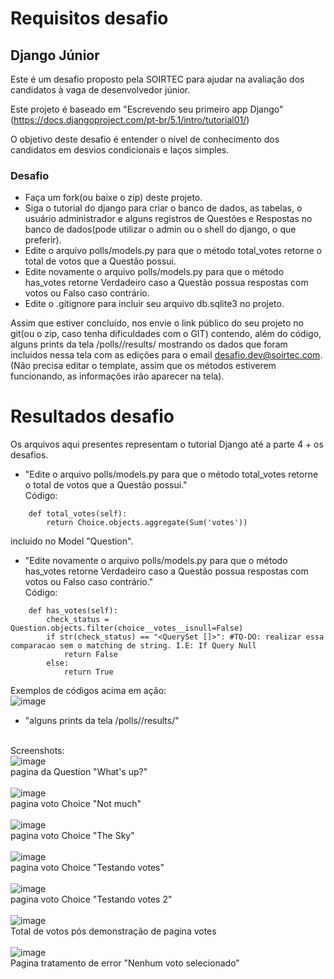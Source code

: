 # Requisitos desafio 
## Django Júnior

Este é um desafio proposto pela SOIRTEC para ajudar na avaliação dos candidatos à vaga de desenvolvedor júnior.



Este projeto é baseado em "Escrevendo seu primeiro app Django" (https://docs.djangoproject.com/pt-br/5.1/intro/tutorial01/)

O objetivo deste desafio é entender o nível de conhecimento dos candidatos em desvios condicionais e laços simples.


### Desafio

 - Faça um fork(ou baixe o zip) deste projeto.
 - Siga o tutorial do django para criar o banco de dados, as tabelas, o usuário administrador e alguns registros de Questões e Respostas no banco de dados(pode utilizar o admin ou o shell do django, o que preferir).
 - Edite o arquivo polls/models.py para que o método total_votes retorne o total de votos que a Questão possui.
 - Edite novamente o arquivo polls/models.py para que o método has_votes retorne Verdadeiro caso a Questão possua respostas com votos ou Falso caso contrário.
 - Edite o .gitignore para incluir seu arquivo db.sqlite3 no projeto.

 Assim que estiver concluído, nos envie o link público do seu projeto no git(ou o zip, caso tenha dificuldades com o GIT) contendo, além do código, alguns prints da tela /polls/<id>/results/ mostrando os dados que foram incluidos nessa tela com as edições para o email desafio.dev@soirtec.com. (Não precisa editar o template, assim que os métodos estiverem funcionando, as informações irão aparecer na tela).

# Resultados desafio

Os arquivos aqui presentes representam o tutorial Django até a parte 4 + os desafios. <br>
- "Edite o arquivo polls/models.py para que o método total_votes retorne o total de votos que a Questão possui." <br>
Código:
```
    def total_votes(self): 
        return Choice.objects.aggregate(Sum('votes'))
```
incluido no Model "Question".<br>
- "Edite novamente o arquivo polls/models.py para que o método has_votes retorne Verdadeiro caso a Questão possua respostas com votos ou Falso caso contrário." <br>
Código:
```
    def has_votes(self): 
        check_status = Question.objects.filter(choice__votes__isnull=False)
        if str(check_status) == "<QuerySet []>": #TO-DO: realizar essa comparacao sem o matching de string. I.E: If Query Null 
            return False
        else: 
            return True
```
Exemplos de códigos acima em ação: <br>
![image](https://github.com/user-attachments/assets/9a8fd5ae-386f-4796-adf0-a8aa3af06846)

- "alguns prints da tela /polls/<id>/results/" <br> <br>

Screenshots: <br>
![image](https://github.com/user-attachments/assets/2a8ce710-e7f2-415c-b02e-62a52a6c09d9) <br>
pagina da Question "What's up?" <br> <br>
![image](https://github.com/user-attachments/assets/953780e5-147a-466f-9521-60495f417bb3) <br>
pagina voto Choice "Not much" <br> <br>
![image](https://github.com/user-attachments/assets/908c3f4c-964f-47a6-93ea-1afd6487a123) <br>
pagina voto Choice "The Sky" <br> <br>
![image](https://github.com/user-attachments/assets/f068658e-3909-48b5-861d-ac55b7e6eaa3) <br>
pagina voto Choice "Testando votes" <br> <br>
![image](https://github.com/user-attachments/assets/3e573c37-5bd3-4f80-a5b0-4252b86c3fb5) <br>
pagina voto Choice "Testando votes 2" <br> <br>
![image](https://github.com/user-attachments/assets/eb815e9c-48ba-4001-be9f-6646b1a73c8a) <br>
Total de votos pós demonstração de pagina votes <br> <br>
![image](https://github.com/user-attachments/assets/835c0358-e5be-454b-9999-965107559620) <br>
Pagina tratamento de error "Nenhum voto selecionado" <br> <br>






